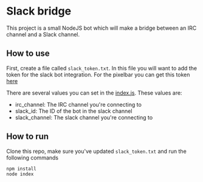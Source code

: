 # Slack bridge
This project is a small NodeJS bot which will make a bridge between an IRC channel and a Slack channel.

## How to use
First, create a file called ```slack_token.txt```. In this file you will want to add the token for the slack bot integration. For the pixelbar you can get this token [here](https://pixelbar.slack.com/apps/A0F7YS25R-bots)

There are several values you can set in the [index.js](index.js). These values are:
* irc_channel: The IRC channel you're connecting to
* slack_id: The ID of the bot in the slack channel
* slack_channel: The slack channel you're connecting to

## How to run
Clone this repo, make sure you've updated ```slack_token.txt``` and run the following commands
```
npm install
node index
```